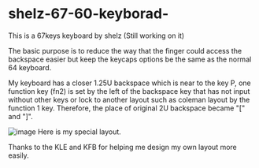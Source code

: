 # shelz-67-60-keyborad-
This is a 67keys keyboard by shelz
(Still working on it)


The basic purpose is to reduce the way that the finger could access the backspace easier but keep the keycaps options be the same as the normal 64 keyboard.


My keyboard has a closer 1.25U backspace which is near to the key P, one function key (fn2) is set by the left of the backspace key that has not input without other keys or lock to another layout such as coleman layout by the function 1 key. Therefore, the place of original 2U backspace became "[" and "]".

![image](https://user-images.githubusercontent.com/46231785/113016869-77cb8e80-91b1-11eb-834a-982fad4d0802.png)
Here is my special layout.




Thanks to the KLE and KFB for helping me design my own layout more easily.
